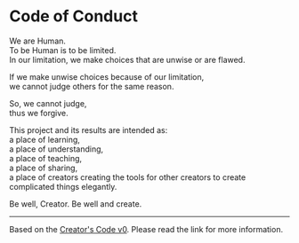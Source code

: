 Code of Conduct
===============

We are Human.   
To be Human is to be limited.   
In our limitation, we make choices that are unwise or are flawed.

If we make unwise choices because of our limitation,   
we cannot judge others for the same reason.

So, we cannot judge,   
thus we forgive.

This project and its results are intended as:   
a place of learning,   
a place of understanding,   
a place of teaching,   
a place of sharing,   
a place of creators creating the tools for other creators to create complicated things elegantly.

Be well, Creator. Be well and create.

---

Based on the [Creator's Code v0](https://github.com/Xe/creators-code). Please read the link for more information.
